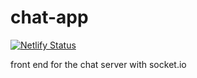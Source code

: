 # chat-app
[![Netlify Status](https://api.netlify.com/api/v1/badges/4a272e57-2879-4281-b446-3dcb58353a90/deploy-status)](https://app.netlify.com/sites/chat-sockeio/deploys)

front end for the chat server with socket.io

